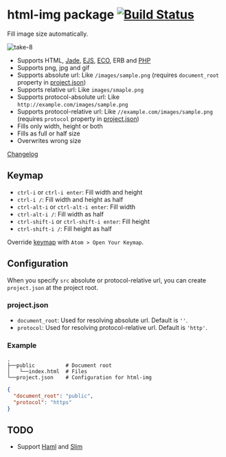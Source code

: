# html-img package [![Build Status](https://travis-ci.org/minodisk/html-img.svg?branch=master)](https://travis-ci.org/minodisk/html-img)

Fill image size automatically.

![take-8](https://cloud.githubusercontent.com/assets/514164/3386329/338f2752-fc73-11e3-9aac-4a9f7b0e4312.gif)

* Supports HTML, [Jade](http://jade-lang.com/), [EJS](http://embeddedjs.com/), [ECO](https://github.com/sstephenson/eco), ERB and [PHP](http://www.php.net/)
* Supports png, jpg and gif
* Supports absolute url: Like `/images/sample.png` (requires `document_root` property in [project.json](#projectjson))
* Supports relative url: Like `images/smaple.png`
* Supports protocol-absolute url: Like `http://example.com/images/sample.png`
* Supports protocol-relative url: Like `//example.com/images/sample.png` (requires `protocol` property in [project.json](#projectjson))
* Fills only width, height or both
* Fills as full or half size
* Overwrites wrong size

[Changelog](https://github.com/minodisk/html-img/blob/master/CHANGELOG.md)

## Keymap

* `ctrl-i` or `ctrl-i enter`: Fill width and height
* `ctrl-i /`: Fill width and height as half
* `ctrl-alt-i` or `ctrl-alt-i enter`: Fill width
* `ctrl-alt-i /`: Fill width as half
* `ctrl-shift-i` or `ctrl-shift-i enter`: Fill height
* `ctrl-shift-i /`: Fill height as half

Override [keymap](https://github.com/minodisk/html-img/blob/master/keymaps/html-img.cson) with `Atom > Open Your Keymap`.

## Configuration

When you specify `src` absolute or protocol-relative url, you can create `project.json` at the project root.

### project.json

* `document_root`: Used for resolving absolute url. Default is `''`.
* `protocol`: Used for resolving protocol-relative url. Default is `'http'`.

### Example

```
.
├──public          # Document root
│   └──index.html  # Files
└──project.json    # Configuration for html-img
```

```json
{
  "document_root": "public",
  "protocol": "https"
}
```

## TODO

* Support [Haml](http://haml.info/) and [Slim](http://slim-lang.com/)
